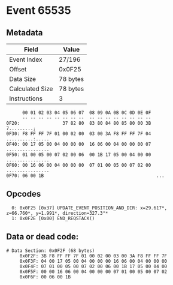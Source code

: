 # Event 65535

## Metadata

| Field           | Value    |
|-----------------|----------|
| Event Index     | 27/196   |
| Offset          | 0x0F25   |
| Data Size       | 78 bytes |
| Calculated Size | 78 bytes |
| Instructions    | 3        |

```
      00 01 02 03 04 05 06 07  08 09 0A 0B 0C 0D 0E 0F
      -- -- -- -- -- -- -- --  -- -- -- -- -- -- -- --
0F20:                37 82 80  83 80 84 80 85 80 00 3B       7.........;
0F30: F8 FF FF 7F 01 00 02 00  03 00 3A F8 FF FF 7F 04  ..........:.....
0F40: 00 17 05 00 04 00 00 00  16 06 00 04 00 00 00 07  ................
0F50: 01 00 05 00 07 02 00 06  00 1B 17 05 00 04 00 00  ................
0F60: 00 16 06 00 04 00 00 00  07 01 00 05 00 07 02 00  ................
0F70: 06 00 1B                                          ...             
```

## Opcodes

```
  0: 0x0F25 [0x37] UPDATE_EVENT_POSITION_AND_DIR: x=29.617*, z=66.760*, y=1.991*, direction=327.3°*
  1: 0x0F2E [0x00] END_REQSTACK()
```

## Data or dead code:

```
# Data Section: 0x0F2F (68 bytes)
     0x0F2F: 3B F8 FF FF 7F 01 00 02 00 03 00 3A F8 FF FF 7F
     0x0F3F: 04 00 17 05 00 04 00 00 00 16 06 00 04 00 00 00
     0x0F4F: 07 01 00 05 00 07 02 00 06 00 1B 17 05 00 04 00
     0x0F5F: 00 00 16 06 00 04 00 00 00 07 01 00 05 00 07 02
     0x0F6F: 00 06 00 1B
```